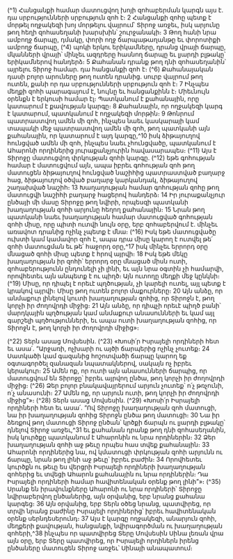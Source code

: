 
(^1) Հանցանքի համար մատուցվող խոյի զոհաբերման կարգն այս է. դա սրբությունների սրբություն զոհ է։ 2 Հանցանքի
զոհը պետք է մորթել ողջակեզի խոյ մորթելու վայրում՝ Տիրոջ առջեւ, իսկ արյունը թող հեղի զոհասեղանի խարսխին՝
շուրջանակի։ 3 Թող հանի նրա ամբողջ ճարպը, դմակը, փորի ողջ ճարպաթաղանթը եւ փորոտիքի ամբողջ ճարպը,
(^4) պոկի երկու երիկամները, դրանց վրայի ճարպը, մկանների վրայի՝ մինչեւ ազդրերը հասնող ճարպը եւ լյարդի բլթակը՝
երիկամներով հանդերձ։ 5 Քահանան դրանք թող դնի զոհասեղանին՝ այրելու Տիրոջ համար. դա հանցանքի զոհ է։
(^6) Քահանայական դասի բոլոր արուները թող ուտեն դրանից. սուրբ վայրում թող ուտեն, քանի որ դա սրբությունների
սրբություն զոհ է։ 7 Ինչպես մեղքի զոհի պարագայում է, նույնը եւ հանցանքինն է։ Միեւնույն օրենքն է երկուսի համար էլ։
Պատկանում է քահանային, որը կատարում է քավության կարգը։ 8 Քահանային, որ ողջակեզի կարգ է կատարում,
պատկանում է ողջակեզի մորթին։ 9 Թոնրում պատրաստվող ամեն մի զոհ, ինչպես նաեւ կասկարայի կամ տապակի մեջ
պատրաստվող ամեն մի զոհ, թող պատկանի այն քահանային, որ կատարում է այդ կարգը,^10 իսկ ձիթայուղով հունցված
ամեն մի զոհ, ինչպես նաեւ չհունցվածը, պատկանում է Ահարոնի որդիներից յուրաքանչյուրին հավասարապես։
(^11) Այս է Տիրոջը մատուցվող փրկության զոհի կարգը. (^12) եթե գոհության համար է մատուցվում այն, ապա իբրեւ
գոհության զոհ թող մատուցեն ձիթայուղով հունցված նաշիհից պատրաստված բաղարջ հաց, ձիթայուղով օծված
բաղարջ կարկանդակ, ձիթայուղով շաղախված նաշիհ։ 13 Խաղաղության համար գոհության զոհը թող մատուցվի
նաշիհի բաղարջ հացերով հանդերձ։ 14 Իր յուրաքանչյուր ընծայի մի մասը Տիրոջը թող նվիրի, որպեսզի պատկանի
խաղաղության զոհի արյունը հեղող քահանային։ 15 Նրան թող պատկանի նաեւ խաղաղության համար մատուցված
գոհության զոհի միսը, որը պիտի ուտվի նույն օրը, երբ զոհաբերվում է. մինչեւ առավոտ դրանից ոչինչ չպետք է մնա։
(^16) Իսկ եթե մատուցվածը ուխտի կամ կամավոր զոհ է, ապա դրա միսը կարող է ուտվել թե՛ զոհի մատուցման եւ թե՛
հաջորդ օրը,^17 իսկ մինչեւ երրորդ օրը մնացած զոհի միսը պետք է հրով այրվի։ 18 Իսկ եթե մեկը խաղաղության իր զոհի՝
երրորդ օրը մնացած միսն ուտի, զոհաբերությունն ընդունելի չի լինի, եւ այն նրա օգտին չի համարվի, որովհետեւ այն
անպետք է ու պիղծ։ Այն ուտողը մեղքի մեջ կընկնի։
(^19) Միսը, որ դիպել է որեւէ պղծության, չի կարելի ուտել, այլ պետք է կրակով այրվի։
Միսը թող ուտեն բոլոր մաքուրները։ 20 Այն անձը, որ անմաքուր լինելով կուտի խաղաղության զոհից, որ Տիրոջն է,
թող կորչի իր ժողովրդի միջից։ 21 Այն անձը, որ դիպչի որեւէ պիղծ բանի՝ մարդկային պղծության կամ անմաքուր
անասունների եւ կամ այլ գարշելի պղծությունների, եւ ապա ուտի խաղաղության զոհից, որ Տիրոջն է, թող կորչի իր
ժողովրդի միջից»։


(^22) Տերն ասաց Մովսեսին. (^23) «Խոսի՛ր Իսրայելի որդիների հետ եւ ասա՛. “Արջառի, ոչխարի ու այծի ճարպերից ոչինչ
չուտեք։ 24 Սատկածի կամ գազանից հոշոտվածի ճարպը կարող եք օգտագործել զանազան նպատակներով, սակայն ոչ
իբրեւ կերակուր։ 25 Ամեն ոք, որ ուտի այն անասունների ճարպից, որ մատուցվում են Տիրոջը՝ իբրեւ այրվող ընծա, թող
կորչի իր ժողովրդի միջից։
(^26) Ձեր բոլոր բնակավայրերում արյուն չուտեք՝ ո՛չ թռչունի, ո՛չ անասունի։ 27 Ամեն ոք, որ արյուն ուտի, թող կորչի իր
ժողովրդի միջից”»։
(^28) Տերն ասաց Մովսեսին. (^29) «Խոսի՛ր Իսրայելի որդիների հետ եւ ասա՛. “Ով Տիրոջը խաղաղության զոհ մատուցի, նա
իր խաղաղության զոհից Տիրոջն ընծա թող մատուցի։ 30 Նա իր ձեռքով թող մատուցի Տիրոջ ընծան՝ կրծքի ճարպն ու
լյարդի բլթակը՝ դնելով Տիրոջ առջեւ,^31 եւ քահանան դրանք թող դնի զոհասեղանին, իսկ կուրծքը պատկանում է
Ահարոնին ու նրա որդիներին։ 32 Ձեր խաղաղության զոհի աջ թեւը որպես հաս տվեք քահանային։ 33 Ահարոնի որդիներից
նա, ով կմատուցի փրկության զոհի արյունն ու ճարպը, նրան թող լինի աջ թեւը՝ իբրեւ բաժին։ 34 Որովհետեւ կուրծքն ու
թեւը ես վերցրի Իսրայելի որդիների խաղաղության զոհերից եւ տվեցի Ահարոն քահանային ու նրա որդիներին։ Դա
Իսրայելի որդիների համար հավիտենական օրենք թող լինի”»։
(^35) Սրանք են իրավունքները Ահարոնի ու նրա որդիների՝ Տիրոջը նվիրաբերվող ընծաներից, այն օրվանից, երբ նրանց
քահանա կարգեց։ 36 Այն օրվանից, երբ Տերն օծեց նրանց, պատվիրեց, որ տրվի նրանց բաժինը Իսրայելի որդիներից՝
իբրեւ հավիտենական օրենք սերնդեսերունդ։ 37 Այս է կարգը ողջակեզի, անարյուն զոհի, մեղքերի քավության,
հանցանքի, նվիրագործման ու խաղաղության զոհերի,^38 ինչպես որ պատվիրեց Տերը Մովսեսին Սինա լեռան վրա այն
օրը, երբ Տերը պատվիրեց, որ Իսրայելի որդիներն իրենց ընծաները մատուցեն Տիրոջ առջեւ՝ Սինայի անապատում։
